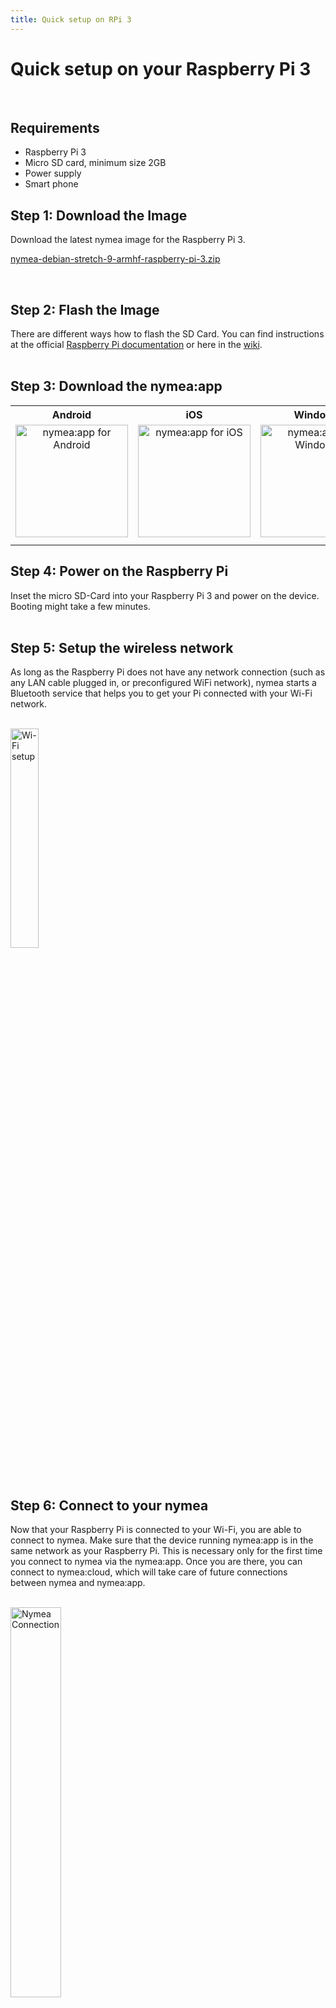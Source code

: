 ```yaml
---
title: Quick setup on RPi 3
---
```


# Quick setup on your Raspberry Pi 3
<br />

## Requirements

* Raspberry Pi 3
* Micro SD card, minimum size 2GB
* Power supply
* Smart phone


## Step 1: Download the Image

Download the latest nymea image for the Raspberry Pi 3.  

[nymea-debian-stretch-9-armhf-raspberry-pi-3.zip](https://downloads.guh.io/images/rpi3/nymea-debian-stretch-9-armhf-raspberry-pi-3.zip)  

<br />


## Step 2: Flash the Image

There are different ways how to flash the SD Card. You can find instructions at the official [Raspberry Pi documentation](https://www.raspberrypi.org/documentation/installation/installing-images/) or here in the [wiki](https://nymea.io/en/wiki/nymea/master/getting-started/raspberry-pi#flash-the-image-to-the-micro-sd-card).  
<br />


## Step 3: Download the nymea:app


<table>
<tr>
  <th> Android </th>
  <th> iOS </th>
  <th> Windows </th>
  <th> macOS </th>
</tr>

<tr>
  <td>
    <a href="https://play.google.com/store/apps/details?id=io.guh.nymeaapp&hl=en"> <img src="https://raw.githubusercontent.com/guh/nymea-wiki/master/docs/en/images/store-icon-playstore.png" alt="nymea:app for Android" style="width:180px; float: left; text-align: center; margin-right: 1%; margin-bottom: 0.5em;"></a>
  </td>

  <td>
    <a href="https://itunes.apple.com/at/app/nymea-app/id1400810250?mt=8"> <img src="https://raw.githubusercontent.com/guh/nymea-wiki/master/docs/en/images/store-icon-appstore.png" alt="nymea:app for iOS" style="width:180px; float: left; text-align: center; margin-right: 1%; margin-bottom: 0.5em;"></a>
  </td>

  <td>
    <a href="https://downloads.nymea.io/nymea-app/nymea-app-win-installer.exe"> <img src="https://raw.githubusercontent.com/guh/nymea-wiki/master/docs/en/images/store-icon-windows.png" alt="nymea:app for Windows" style="width:180px; float: left; text-align: center; margin-right: 1%; margin-bottom: 0.5em;"></a>
  </td>

  <td>
    <a href="https://downloads.nymea.io/nymea-app/nymea-app-osx-bundle.dmg"> <img src="https://raw.githubusercontent.com/guh/nymea-wiki/master/docs/en/images/store-icon-macos.png" alt="nymea:app for macOS X" style="width:180px; float: left; text-align: center; margin-right: 1%; margin-bottom: 0.5em;">
    </a>
  </td>

</tr>
</table>


## Step 4: Power on the Raspberry Pi

Inset the micro SD-Card into your Raspberry Pi 3 and power on the device. Booting might take a few minutes.  
<br /> 

## Step 5: Setup the wireless network

As long as the Raspberry Pi does not have any network connection (such as any LAN cable plugged in, or preconfigured WiFi network), nymea starts a Bluetooth service that helps you to get your Pi connected with your Wi-Fi network.  
<br /> 


<dl>
    <img src="https://raw.githubusercontent.com/guh/nymea-wiki/master/docs/en/images/nymea-app-wireless-setup.gif" alt="Wi-Fi setup" style="width: 30%;">
</dl>
<br /> 


## Step 6: Connect to your nymea

Now that your Raspberry Pi is connected to your Wi-Fi, you are able to connect to nymea. Make sure that the device running nymea:app is in the same network as your Raspberry Pi. This is necessary only for the first time you connect to nymea via the nymea:app. Once you are there, you can connect to nymea:cloud, which will take care of future connections between nymea and nymea:app.  
<br /> 


<dl>

​    <img src="https://raw.githubusercontent.com/guh/nymea-wiki/master/docs/en/images/nymea-app-connect.gif" alt="Nymea Connection" style="width: 40%;">

</dl>
<br /> 

## Step 7: Cloud connection on nymea

Setting up a cloud connection is really easy. Just tap the navigation in the top right corner, go to "Box Settings" &rarr; "Cloud" and enable cloud.
After that you need to go to "App Settings" &rarr; Cloud Login and register for our free cloud service. Once that's done you are all set. You can now control your devices without being in the same WiFi as your nymea powered Raspberry Pi. You can also now receive push notifications based on your preferences.

<br /> 


<table>
<tr>
<td>​    <img src="https://raw.githubusercontent.com/guh/nymea-wiki/wiki-edit-restructure/docs/en/images/cloud-box-settings.JPG" alt="Cloud screenshot" style="float: left; font-size: 9pt; text-align: center; width: 300px; margin-right: 1%; margin-bottom: 0.5em;"></td>
<td>​    <img src="https://raw.githubusercontent.com/guh/nymea-wiki/wiki-edit-restructure/docs/en/images/cloud-app-settings.jpg" alt="Cloud screenshot" style="float: left; font-size: 9pt; text-align: center; width: 300px; margin-right: 1%; margin-bottom: 0.5em;"></td>
</tr>

</table>

</dl>

<br /> 


## Step 8: Have fun!

That's it! You are ready to add your devices and create some magic for your environment!  
<br /> 







